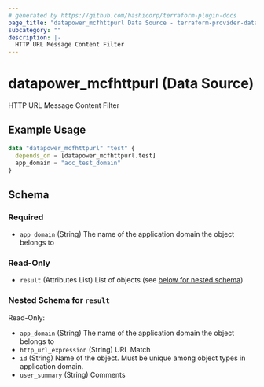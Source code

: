 ```yaml
---
# generated by https://github.com/hashicorp/terraform-plugin-docs
page_title: "datapower_mcfhttpurl Data Source - terraform-provider-datapower"
subcategory: ""
description: |-
  HTTP URL Message Content Filter
---
```


# datapower_mcfhttpurl (Data Source)

HTTP URL Message Content Filter

## Example Usage

```terraform
data "datapower_mcfhttpurl" "test" {
  depends_on = [datapower_mcfhttpurl.test]
  app_domain = "acc_test_domain"
}
```

<!-- schema generated by tfplugindocs -->
## Schema

### Required

- `app_domain` (String) The name of the application domain the object belongs to

### Read-Only

- `result` (Attributes List) List of objects (see [below for nested schema](#nestedatt--result))

<a id="nestedatt--result"></a>
### Nested Schema for `result`

Read-Only:

- `app_domain` (String) The name of the application domain the object belongs to
- `http_url_expression` (String) URL Match
- `id` (String) Name of the object. Must be unique among object types in application domain.
- `user_summary` (String) Comments
